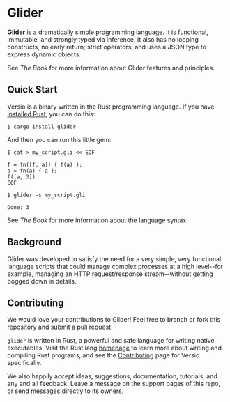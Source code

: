 # Glider

**Glider** is a dramatically simple programming language. It is
functional, immutable, and strongly typed via inference. It also has no
looping constructs, no early return; strict operators; and uses a JSON
type to express dynamic objects.

See _The Book_ for more information about Glider features and
principles.

## Quick Start

Versio is a binary written in the Rust programming language. If you have
[installed Rust](https://www.rust-lang.org/tools/install), you can do
this:

```
$ cargo install glider
```

And then you can run this little gem:

```
$ cat > my_script.gli << EOF

f = fn([f, a]) { f(a) };
a = fn(a) { a };
f([a, 3])
EOF

$ glider -s my_script.gli

Done: 3
```

See _The Book_ for more information about the language syntax.

## Background

Glider was developed to satisfy the need for a very simple, very
functional language scripts that could manage complex processes at a
high level--for example, managing an HTTP request/response
stream--without getting bogged down in details.

## Contributing

We would love your contributions to Glider! Feel free to branch or fork
this repository and submit a pull request.

`glider` is written in Rust, a powerful and safe language for writing
native executables. Visit the Rust lang
[homepage](https://www.rust-lang.org/en-US/index.html) to learn more
about writing and compiling Rust programs, and see the
[Contributing](docs/contributing.md) page for Versio specifically.

We also happily accept ideas, suggestions, documentation, tutorials, and
any and all feedback. Leave a message on the support pages of this repo,
or send messages directly to its owners.
